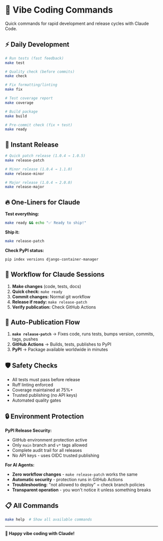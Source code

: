 # 🚀 Vibe Coding Commands

Quick commands for rapid development and release cycles with Claude Code.

## ⚡ Daily Development

```bash
# Run tests (fast feedback)
make test

# Quality check (before commits)
make check

# Fix formatting/linting
make fix

# Test coverage report
make coverage

# Build package
make build

# Pre-commit check (fix + test)
make ready
```

## 🚀 Instant Release

```bash
# Quick patch release (1.0.4 → 1.0.5)
make release-patch

# Minor release (1.0.4 → 1.1.0) 
make release-minor

# Major release (1.0.4 → 2.0.0)
make release-major
```

## 🔥 One-Liners for Claude

**Test everything:**
```bash
make ready && echo "✅ Ready to ship!"
```

**Ship it:**
```bash
make release-patch
```

**Check PyPI status:**
```bash
pip index versions django-container-manager
```

## 🎯 Workflow for Claude Sessions

1. **Make changes** (code, tests, docs)
2. **Quick check:** `make ready` 
3. **Commit changes:** Normal git workflow
4. **Release if ready:** `make release-patch`
5. **Verify publication:** Check GitHub Actions

## 🔄 Auto-Publication Flow

1. **`make release-patch`** → Fixes code, runs tests, bumps version, commits, tags, pushes
2. **GitHub Actions** → Builds, tests, publishes to PyPI
3. **PyPI** → Package available worldwide in minutes

## 🛡️ Safety Checks

- All tests must pass before release
- Ruff linting enforced 
- Coverage maintained at 75%+
- Trusted publishing (no API keys)
- Automated quality gates

## 🔒 Environment Protection

**PyPI Release Security:**
- GitHub environment protection active
- Only `main` branch and `v*` tags allowed
- Complete audit trail for all releases
- No API keys - uses OIDC trusted publishing

**For AI Agents:**
- **Zero workflow changes** - `make release-patch` works the same
- **Automatic security** - protection runs in GitHub Actions  
- **Troubleshooting**: "not allowed to deploy" = check branch policies
- **Transparent operation** - you won't notice it unless something breaks

## 📋 All Commands

```bash
make help  # Show all available commands
```

---

**🎉 Happy vibe coding with Claude!**
